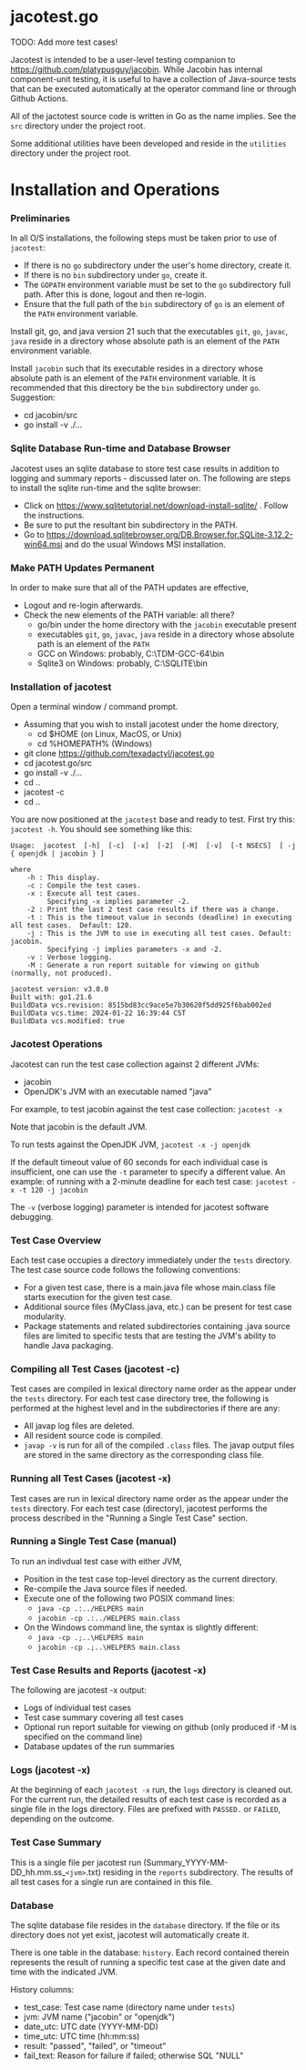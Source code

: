 # jacotest.go

TODO: Add more test cases!

Jacotest is intended to be a user-level testing companion to https://github.com/platypusguy/jacobin. 
While Jacobin has internal component-unit testing, it is useful to have a collection of Java-source tests that can be executed automatically 
at the operator command line or through Github Actions.

All of the jactotest source code is written in Go as the name implies.  See the ```src``` directory under the project root.

Some additional utilities have been developed and reside in the ```utilities``` directory under the project root.

# Installation and Operations

### Preliminaries

In all O/S installations, the following steps must be taken prior to use of ```jacotest```:
* If there is no ```go``` subdirectory under the user's home directory, create it.
* If there is no ```bin``` subdirectory under ```go```, create it.
* The ```GOPATH``` environment variable must be set to the ```go``` subdirectory full path. After this is done, logout and then re-login.
* Ensure that the full path of the ```bin``` subdirectory of ```go``` is an element of the ```PATH``` environment variable.

Install git, go, and java version 21 such that the executables ```git```, ```go```, ```javac```, ```java``` reside in a directory whose absolute path is an element of the ```PATH``` environment variable.

Install ```jacobin``` such that its executable resides in a directory whose absolute path is an element of the ```PATH``` environment variable.  It is recommended that this directory be the ```bin``` subdirectory under ```go```. Suggestion:
* cd jacobin/src
* go install -v ./...

### Sqlite Database Run-time and Database Browser

Jacotest uses an sqlite database to store test case results in addition to logging and summary reports - discussed later on. The following are steps to install the sqlite run-time and the sqlite browser:
* Click on https://www.sqlitetutorial.net/download-install-sqlite/ . Follow the instructions.
* Be sure to put the resultant bin subdirectory in the PATH.
* Go to https://download.sqlitebrowser.org/DB.Browser.for.SQLite-3.12.2-win64.msi and do the usual Windows MSI installation.

### Make PATH Updates Permanent

In order to make sure that all of the PATH updates are effective,
* Logout and re-login afterwards.
* Check the new elements of the PATH variable: all there?
     - go/bin under the home directory with the ```jacobin``` executable present
     - executables ```git```, ```go```, ```javac```, ```java``` reside in a directory whose absolute path is an element of the ```PATH```
     - GCC on Windows: probably, C:\TDM-GCC-64\bin
     - Sqlite3 on Windows: probably, C:\SQLITE\bin

### Installation of jacotest

Open a terminal window / command prompt.

* Assuming that you wish to install jacotest under the home directory,
     - cd $HOME (on Linux, MacOS, or Unix)
     - cd %HOMEPATH% (Windows)
* git clone https://github.com/texadactyl/jacotest.go
* cd jacotest.go/src
* go install -v ./...
* cd ..
* jacotest -c
* cd ..

You are now positioned at the ```jacotest``` base and ready to test.  First try this: ```jacotest -h```.  You should see something like this:

```
Usage:  jacotest  [-h]  [-c]  [-x]  [-2]  [-M]  [-v]  [-t NSECS]  [ -j { openjdk | jacobin } ]

where
	-h : This display.
	-c : Compile the test cases.
	-x : Execute all test cases.
	     Specifying -x implies parameter -2.
	-2 : Print the last 2 test case results if there was a change.
	-t : This is the timeout value in seconds (deadline) in executing all test cases.  Default: 120.
	-j : This is the JVM to use in executing all test cases. Default: jacobin.
	     Specifying -j implies parameters -x and -2.
	-v : Verbose logging.
	-M : Generate a run report suitable for viewing on github (normally, not produced).

jacotest version: v3.0.0
Built with: go1.21.6
BuildData vcs.revision: 8515bd83cc9ace5e7b30620f5dd925f6bab002ed
BuildData vcs.time: 2024-01-22 16:39:44 CST
BuildData vcs.modified: true
```

### Jacotest Operations

Jacotest can run the test case collection against 2 different JVMs:
* jacobin
* OpenJDK's JVM with an executable named "java"

For example, to test jacobin against the test case collection: 
```jacotest -x```

Note that jacobin is the default JVM.

To run tests against the OpenJDK JVM, 
```jacotest -x -j openjdk```

If the default timeout value of 60 seconds for each individual case is insufficient, one can use the ```-t``` parameter to specify a different value.  An example: of running with a 2-minute deadline for each test case:
```jacotest -x -t 120 -j jacobin```

The ```-v``` (verbose logging) parameter is intended for jacotest software debugging.

### Test Case Overview

Each test case occupies a directory immediately under the ```tests``` directory.  The test case source code follows the following conventions:
* For a given test case, there is a main.java file whose main.class file starts execution for the given test case.
* Additional source files (MyClass.java, etc.) can be present for test case modularity.
* Package statements and related subdirectories containing .java source files are limited to specific tests that are testing the JVM's ability to handle Java packaging.

### Compiling all Test Cases (jacotest -c)

Test cases are compiled in lexical directory name order as the appear under the ```tests``` directory.  For each test case directory tree, the following is performed at the highest level and in the subdirectories if there are any:
* All javap log files are deleted.
* All resident source code is compiled.
* `javap -v` is run for all of the compiled ```.class``` files. The javap output files are stored in the same directory as the corresponding class file.

### Running all Test Cases (jacotest -x)

Test cases are run in lexical directory name order as the appear under the ```tests``` directory.  For each test case (directory), jacotest performs the process described in the "Running a Single Test Case" section.

### Running a Single Test Case (manual)

To run an indivdual test case with either JVM,
* Position in the test case top-level directory as the current directory.
* Re-compile the Java source files if needed.
* Execute one of the following two POSIX command lines:
	* ```java -cp .:../HELPERS main```
	* ```jacobin -cp .:../HELPERS main.class```
* On the Windows command line, the syntax is slightly different:
	* ```java -cp .;..\HELPERS main```
	* ```jacobin -cp .;..\HELPERS main.class```

### Test Case Results and Reports (jacotest -x)

The following are jacotest -x output:
* Logs of individual test cases
* Test case summary covering all test cases
* Optional run report suitable for viewing on github (only produced if -M is specified on the command line)
* Database updates of the run summaries

### Logs (jacotest -x)

At the beginning of each ```jacotest -x``` run, the ```logs``` directory is cleaned out. For the current run, the detailed results of each test case is recorded as a single file in the logs directory. Files are prefixed with ```PASSED.``` or ```FAILED```, depending on the outcome.

### Test Case Summary

This is a single file per jacotest run (Summary_YYYY-MM-DD_hh.mm.ss_```<jvm>```.txt) residing in the ```reports``` subdirectory. The results of all test cases for a single run are contained in this file. 

### Database

The sqlite database file resides in the ```database``` directory. If the file or its directory does not yet exist, jacotest will automatically create it.

There is one table in the database: ```history```. Each record contained therein represents the result of running a specific test case at the given date and time with the indicated JVM.

History columns:
* test_case: Test case name (directory name under ```tests```)
* jvm: JVM name ("jacobin" or "openjdk")
* date_utc: UTC date (YYYY-MM-DD)
* time_utc: UTC time (hh:mm:ss)
* result: "passed", "failed", or "timeout"
* fail_text: Reason for failure if failed; otherwise SQL "NULL"
